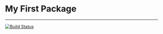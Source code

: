 # My First Package

---------------------

[![Build Status](https://travis-ci.org/chan-tqube/MessageTram.svg?branch=master)](https://travis-ci.org/chan-tqube/MessageTram)